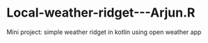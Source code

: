 # Local-weather-ridget---Arjun.R
Mini project: simple weather ridget in kotlin using open weather app
